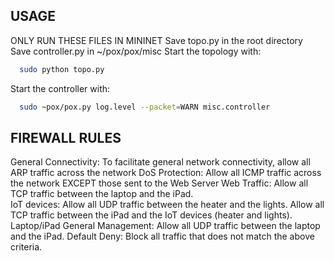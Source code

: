 ## USAGE
ONLY RUN THESE FILES IN MININET
Save topo.py in the root directory
Save controller.py in ~/pox/pox/misc
Start the topology with:
```bash
  sudo python topo.py
```
Start the controller with:
```bash
  sudo ~pox/pox.py log.level --packet=WARN misc.controller
```

## FIREWALL RULES
General Connectivity: To facilitate general network connectivity, allow all ARP traffic across the network
DoS Protection: Allow all ICMP traffic across the network EXCEPT those sent to the Web Server
Web Traffic: Allow all TCP traffic between the laptop and the iPad.  
IoT devices: Allow all UDP  traffic between the heater and the lights.  Allow all TCP traffic between the iPad and the IoT devices (heater and lights). 
Laptop/iPad General Management: Allow all UDP traffic between the laptop and the iPad.
Default Deny: Block all traffic that does not match the above criteria.
